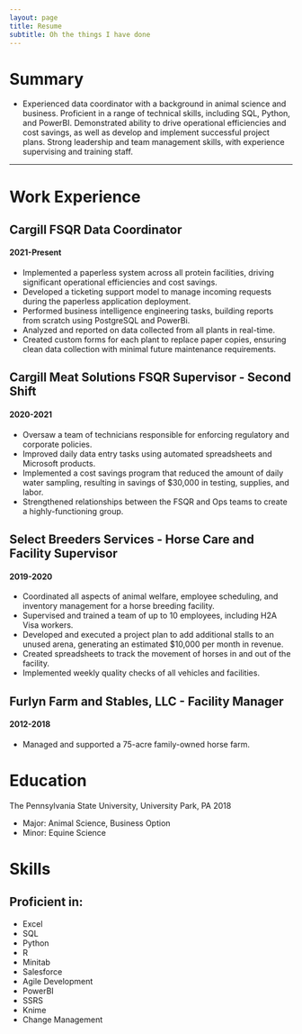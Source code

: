 ```yaml
---
layout: page
title: Resume
subtitle: Oh the things I have done
---
```

# Summary

- Experienced data coordinator with a background in animal science and business. Proficient in a range of technical skills, including SQL, Python, and PowerBI. Demonstrated ability to drive operational efficiencies and cost savings, as well as develop and implement successful project plans. Strong leadership and team management skills, with experience supervising and training staff.

---

# Work Experience

## Cargill FSQR Data Coordinator
#### 2021-Present

- Implemented a paperless system across all protein facilities, driving significant operational efficiencies and cost savings.
- Developed a ticketing support model to manage incoming requests during the paperless application deployment.
- Performed business intelligence engineering tasks, building reports from scratch using PostgreSQL and PowerBi.
- Analyzed and reported on data collected from all plants in real-time.
- Created custom forms for each plant to replace paper copies, ensuring clean data collection with minimal future maintenance requirements.

## Cargill Meat Solutions FSQR Supervisor - Second Shift
#### 2020-2021

- Oversaw a team of technicians responsible for enforcing regulatory and corporate policies.
- Improved daily data entry tasks using automated spreadsheets and Microsoft products.
- Implemented a cost savings program that reduced the amount of daily water sampling, resulting in savings of $30,000 in testing, supplies, and labor.
- Strengthened relationships between the FSQR and Ops teams to create a highly-functioning group.

## Select Breeders Services - Horse Care and Facility Supervisor
#### 2019-2020

- Coordinated all aspects of animal welfare, employee scheduling, and inventory management for a horse breeding facility.
- Supervised and trained a team of up to 10 employees, including H2A Visa workers.
- Developed and executed a project plan to add additional stalls to an unused arena, generating an estimated $10,000 per month in revenue.
- Created spreadsheets to track the movement of horses in and out of the facility.
- Implemented weekly quality checks of all vehicles and facilities.

## Furlyn Farm and Stables, LLC - Facility Manager
#### 2012-2018

- Managed and supported a 75-acre family-owned horse farm.

# Education

The Pennsylvania State University, University Park, PA
2018

- Major: Animal Science, Business Option
- Minor: Equine Science

# Skills

## Proficient in:
- Excel
- SQL
- Python
- R
- Minitab
- Salesforce
- Agile Development
- PowerBI
- SSRS
- Knime
- Change Management
